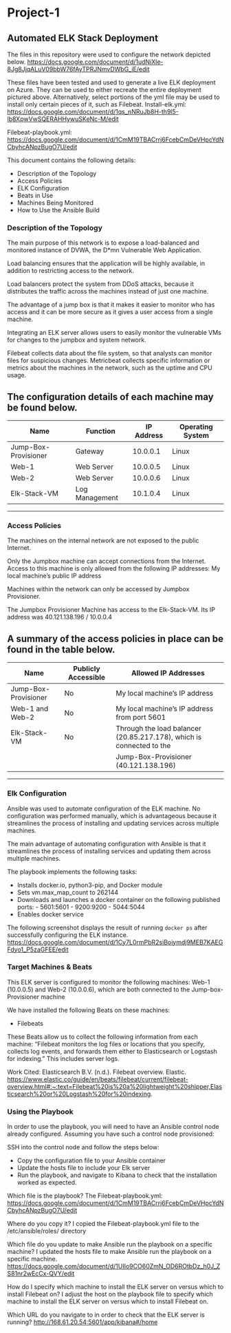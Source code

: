 # Project-1
## Automated ELK Stack Deployment

The files in this repository were used to configure the network depicted below.
https://docs.google.com/document/d/1udNiXle-8Jg8JjqALuV09bbW76fAyTPRJNmvDWbG_iE/edit 

These files have been tested and used to generate a live ELK deployment on Azure. They can be used to either recreate the entire deployment pictured above. Alternatively, select portions of the yml file may be used to install only certain pieces of it, such as Filebeat.
Install-elk.yml: https://docs.google.com/document/d/1qs_nNRuJb8H-th9l5-lb8XpwVwSQERAHHywuSKeNc-M/edit 

Filebeat-playbook.yml: https://docs.google.com/document/d/1CmM19TBACrrj6FcebCmDeVHpcYdNCbyhcANpzBugO7U/edit 

This document contains the following details:
- Description of the Topology
- Access Policies
- ELK Configuration
- Beats in Use
- Machines Being Monitored
- How to Use the Ansible Build


### Description of the Topology

The main purpose of this network is to expose a load-balanced and monitored instance of DVWA, the D*mn Vulnerable Web Application.

Load balancing ensures that the application will be highly available, in addition to restricting access to the network.

Load balancers protect the system from DDoS attacks, because it distributes the traffic across the machines instead of just one machine.

The advantage of a jump box is that it makes it easier to monitor who has access and it can be more secure as it gives a user access from a single machine.


Integrating an ELK server allows users to easily monitor the vulnerable VMs for changes to the jumpbox and system network.

Filebeat collects data about the file system, so that analysts can monitor files for suspicious changes.
Metricbeat collects specific information or metrics about the machines in the network, such as the uptime and CPU usage.

The configuration details of each machine may be found below.
-----------------------------------------------------------------------------
| Name                 | Function          |  IP Address | Operating System |
| ---------------------|-------------------| ------------|------------------|
| Jump-Box-Provisioner | Gateway           | 10.0.0.1    | Linux            |
| Web-1                | Web Server        | 10.0.0.5    | Linux            |
| Web-2                | Web Server        | 10.0.0.6    | Linux            |
| Elk-Stack-VM         | Log Management    | 10.1.0.4    | Linux            |
-----------------------------------------------------------------------------


### Access Policies

The machines on the internal network are not exposed to the public Internet. 

Only the Jumpbox machine can accept connections from the Internet. Access to this machine is only allowed from the following IP addresses:
My local machine’s public IP address

Machines within the network can only be accessed by Jumpbox Provisioner.

The Jumpbox Provisioner Machine has access to the Elk-Stack-VM. Its IP address was 40.121.138.196 / 10.0.0.4

A summary of the access policies in place can be found in the table below.
-----------------------------------------------------------------------------------------------------------------------
| Name                 | Publicly Accessible |                     Allowed IP Addresses                               |
| ---------------------|---------------------| -----------------------------------------------------------------------|
| Jump-Box-Provisioner | No                  | My local machine’s IP address                                          |
| Web-1 and Web-2      | No                  | My local machine’s IP address from port 5601                           |                           
| Elk-Stack-VM         | No                  | Through the load balancer (20.85.217.178), which is connected to the   |
|                      |                     |   Jump-Box-Provisioner (40.121.138.196)                                |
-----------------------------------------------------------------------------------------------------------------------


### Elk Configuration

Ansible was used to automate configuration of the ELK machine. No configuration was performed manually, which is advantageous because it streamlines the process of installing and updating services across multiple machines. 

The main advantage of automating configuration with Ansible is that it streamlines the process of installing services and updating them across multiple machines.

The playbook implements the following tasks:
-  Installs docker.io, python3-pip, and Docker module
-  Sets vm.max_map_count to 262144
-  Downloads and launches a docker container on the following published ports:
          - 5601:5601
          - 9200:9200
          - 5044:5044
-  Enables docker service

The following screenshot displays the result of running `docker ps` after successfully configuring the ELK instance.
https://docs.google.com/document/d/1Cy7L0rmPbR2siBoiymdj9MEB7KAEGFdyo1_P5zaGFEE/edit 

### Target Machines & Beats
This ELK server is configured to monitor the following machines:
Web-1 (10.0.0.5) and Web-2 (10.0.0.6), which are both connected to the Jump-box-Provisioner machine

We have installed the following Beats on these machines:
- Filebeats

These Beats allow us to collect the following information from each machine:
“Filebeat monitors the log files or locations that you specify, collects log events, and forwards them either to Elasticsearch or Logstash for indexing.” This includes server logs.

Work Cited: 
Elasticsearch B.V. (n.d.). Filebeat overview. Elastic. https://www.elastic.co/guide/en/beats/filebeat/current/filebeat-overview.html#:~:text=Filebeat%20is%20a%20lightweight%20shipper,Elasticsearch%20or%20Logstash%20for%20indexing.


### Using the Playbook
In order to use the playbook, you will need to have an Ansible control node already configured. Assuming you have such a control node provisioned: 

SSH into the control node and follow the steps below:
- Copy the configuration file to your Ansible container
- Update the hosts file to include your Elk server
- Run the playbook, and navigate to Kibana to check that the installation worked as expected.

Which file is the playbook? 
The Filebeat-playbook.yml: https://docs.google.com/document/d/1CmM19TBACrrj6FcebCmDeVHpcYdNCbyhcANpzBugO7U/edit 

Where do you copy it?
I copied the Filebeat-playbook.yml file to the /etc/ansible/roles/ directory

Which file do you update to make Ansible run the playbook on a specific machine? 
I updated the hosts file to make Ansible run the playbook on a specific machine.
https://docs.google.com/document/d/1UIIo9CO60ZmN_OD6ROtbDz_h0J_ZS81nr2wEcCx-QVY/edit  

How do I specify which machine to install the ELK server on versus which to install Filebeat on?
I adjust the host on the playbook file to specify which machine to install the ELK server on versus which to install Filebeat on.

Which URL do you navigate to in order to check that the ELK server is running?
http://168.61.20.54:5601/app/kibana#/home 
